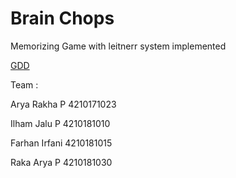 # Brain Chops 


Memorizing Game with leitnerr system implemented 


[GDD](https://docs.google.com/document/d/1bRqipOwq3IMp1NtGCQECZnjZPiQvy7C8akExKk36x6g/edit?usp=sharing)

Team : 

Arya Rakha P 		  4210171023

Ilham Jalu P  		4210181010

Farhan Irfani  		4210181015

Raka Arya P  		  4210181030

